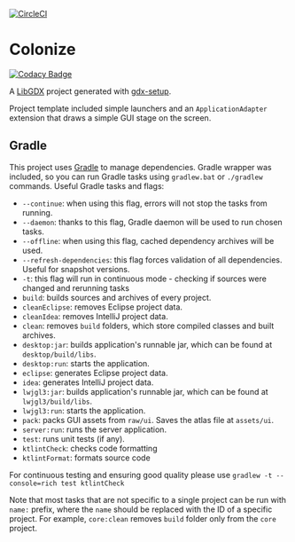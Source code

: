 [![CircleCI](https://circleci.com/gh/c2v4/colonize.svg?style=shield)](https://circleci.com/gh/c2v4/colonize)
# Colonize

[![Codacy Badge](https://api.codacy.com/project/badge/Grade/2e705c292f72432fb64e4de516777722)](https://app.codacy.com/app/c2v4/colonize?utm_source=github.com&utm_medium=referral&utm_content=c2v4/colonize&utm_campaign=badger)

A [LibGDX](http://libgdx.badlogicgames.com/) project generated with [gdx-setup](https://github.com/czyzby/gdx-setup).

Project template included simple launchers and an `ApplicationAdapter` extension that draws a simple GUI stage on the screen.

## Gradle

This project uses [Gradle](http://gradle.org/) to manage dependencies. Gradle wrapper was included, so you can run Gradle tasks using `gradlew.bat` or `./gradlew` commands. Useful Gradle tasks and flags:

- `--continue`: when using this flag, errors will not stop the tasks from running.
- `--daemon`: thanks to this flag, Gradle daemon will be used to run chosen tasks.
- `--offline`: when using this flag, cached dependency archives will be used.
- `--refresh-dependencies`: this flag forces validation of all dependencies. Useful for snapshot versions.
- `-t`: this flag will run in continuous mode - checking if sources were changed and rerunning tasks
- `build`: builds sources and archives of every project.
- `cleanEclipse`: removes Eclipse project data.
- `cleanIdea`: removes IntelliJ project data.
- `clean`: removes `build` folders, which store compiled classes and built archives.
- `desktop:jar`: builds application's runnable jar, which can be found at `desktop/build/libs`.
- `desktop:run`: starts the application.
- `eclipse`: generates Eclipse project data.
- `idea`: generates IntelliJ project data.
- `lwjgl3:jar`: builds application's runnable jar, which can be found at `lwjgl3/build/libs`.
- `lwjgl3:run`: starts the application.
- `pack`: packs GUI assets from `raw/ui`. Saves the atlas file at `assets/ui`.
- `server:run`: runs the server application.
- `test`: runs unit tests (if any).
- `ktlintCheck`: checks code formatting
- `ktlintFormat`: formats source code

For continuous testing and ensuring good quality please use `gradlew -t --console=rich test ktlintCheck`

Note that most tasks that are not specific to a single project can be run with `name:` prefix, where the `name` should be replaced with the ID of a specific project.
For example, `core:clean` removes `build` folder only from the `core` project.
